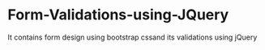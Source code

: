 # Form-Validations-using-JQuery
It contains form design using bootstrap cssand its validations using jQuery
